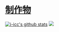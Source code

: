 <!--
**i-icc/i-icc** is a ✨ _special_ ✨ repository because its `README.md` (this file) appears on your GitHub profile.

Here are some ideas to get you started:

- 🔭 I’m currently working on ...
- 🌱 I’m currently learning ...
- 👯 I’m looking to collaborate on ...
- 🤔 I’m looking for help with ...
- 💬 Ask me about ...
- 📫 How to reach me: ...
- 😄 Pronouns: ...
- ⚡ Fun fact: ...
-->

# [制作物](https://i-icc.github.io)

[![i-icc's github stats](https://github-readme-stats.vercel.app/api?username=i-icc&count_private=true&show_icons=true&hide=contribs&include_all_commits=true)](https://github.com/anuraghazra/github-readme-stats)
![](https://github-profile-summary-cards.vercel.app/api/cards/profile-details?username=i-icc&theme=vue)
